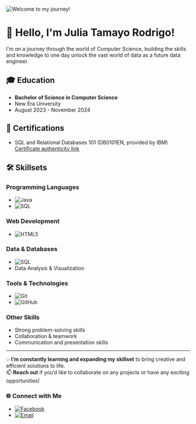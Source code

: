 ![Welcome to my journey!](path-to-image/photo_6147724065197113938_y.jpg)

# 👋 Hello, I'm Julia Tamayo Rodrigo!  
I'm on a journey through the world of Computer Science, building the skills and knowledge to one day unlock the vast world of data as a future data engineer.

## 🎓 Education
- **Bachelor of Science in Computer Science**
- New Era University
- August 2023 - November 2024
  
## 📜 Certifications
- SQL and Relational Databases 101 (DB0101EN, provided by IBM)  
  [Certificate authenticity link](https://courses.cognitiveclass.ai/certificates/8534fe56c2024b459015134d9ebb1dbc)

## 🛠 Skillsets
### Programming Languages
- ![Java](https://img.shields.io/badge/Java-%23ED8B00.svg?style=for-the-badge&logo=java&logoColor=white)
- ![SQL](https://img.shields.io/badge/SQL-%230075a3.svg?style=for-the-badge&logo=sqlite&logoColor=white)

### Web Development
- ![HTML5](https://img.shields.io/badge/HTML5-%23E34F26.svg?style=for-the-badge&logo=html5&logoColor=white)

### Data & Databases
- ![SQL](https://img.shields.io/badge/SQL-%230075a3.svg?style=for-the-badge&logo=sqlite&logoColor=white)
- Data Analysis & Visualization

### Tools & Technologies
- ![Git](https://img.shields.io/badge/Git-%23F05033.svg?style=for-the-badge&logo=git&logoColor=white)
- ![GitHub](https://img.shields.io/badge/GitHub-%23181717.svg?style=for-the-badge&logo=github&logoColor=white)

### Other Skills
- Strong problem-solving skills
- Collaboration & teamwork
- Communication and presentation skills

---

💡 **I’m constantly learning and expanding my skillset** to bring creative and efficient solutions to life.  
📫 **Reach out** if you’d like to collaborate on any projects or have any exciting opportunities!

### 🌐 Connect with Me
- [![Facebook](https://img.shields.io/badge/Facebook-%231877F2.svg?style=for-the-badge&logo=facebook&logoColor=white)](https://www.facebook.com/JuliaRodrigo)
- [![Email](https://img.shields.io/badge/Email-D14836?style=for-the-badge&logo=gmail&logoColor=white)](mailto:engr.julia.rt@gmail.com)

<!-- Feel free to add any additional information or links to projects and social profiles -->
